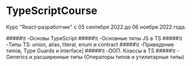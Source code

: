 # TypeScriptCourse 
Курс "React-разработчик" с 05 сентября 2022 до 06 ноября 2022 года.

 #####\t -Основы TypeScript
 #####\t -Основные типы JS в TS
 #####\t -Типы TS: union, alias, literal, enum и contract
 #####\t -Приведение типов, Type Guards и interface]
 #####\t -ООП. Классы в TS
 #####\t -Generics и расширенные типы (Операторы типов и утилитарные типы)
